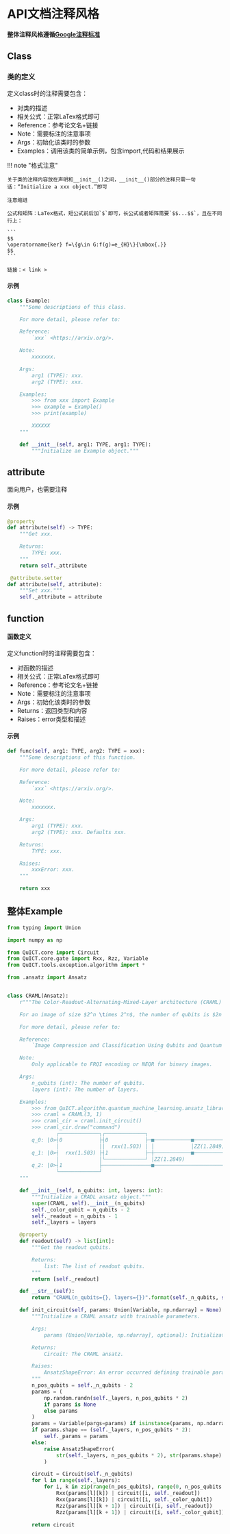# API文档注释风格

**整体注释风格遵循[Google注释标准](https://zh-google-styleguide.readthedocs.io/en/latest/google-python-styleguide/python_style_rules/#comments)**

## Class

### 类的定义

定义class时的注释需要包含：

- 对类的描述
- 相关公式：正常LaTex格式即可
- Reference：参考论文名+链接
- Note：需要标注的注意事项
- Args：初始化该类时的参数
- Examples：调用该类的简单示例，包含import,代码和结果展示

!!! note "格式注意"

    关于类的注释内容放在声明和__init__()之间，__init__()部分的注释只需一句话：“Initialize a xxx object.”即可

    注意缩进

    公式和矩阵：LaTex格式，短公式前后加`$`即可，长公式或者矩阵需要`$$...$$`，且在不同行上：
    
    ```
    $$
    \operatorname{ker} f=\{g\in G:f(g)=e_{H}\}{\mbox{.}}
    $$
    ```

    链接：< link >

#### 示例

``` python
class Example:
    """Some descriptions of this class.

    For more detail, please refer to:

    Reference:
        `xxx` <https://arxiv.org/>.

    Note:
        xxxxxxx.

    Args:
        arg1 (TYPE): xxx.
        arg2 (TYPE): xxx.

    Examples:
        >>> from xxx import Example
        >>> example = Example()
        >>> print(example)

        XXXXXX
    """

    def __init__(self, arg1: TYPE, arg1: TYPE):
        """Initialize an Example object."""

```

## attribute

面向用户，也需要注释

#### 示例

``` python
@property
def attribute(self) -> TYPE:
    """Get xxx.

    Returns:
        TYPE: xxx.
    """
    return self._attribute
```

``` python
 @attribute.setter
def attribute(self, attribute):
    """Set xxx."""
    self._attribute = attribute
```

## function

#### 函数定义

定义function时的注释需要包含：

- 对函数的描述
- 相关公式：正常LaTex格式即可
- Reference：参考论文名+链接
- Note：需要标注的注意事项
- Args：初始化该类时的参数
- Returns：返回类型和内容
- Raises：error类型和描述

#### 示例

``` python
def func(self, arg1: TYPE, arg2: TYPE = xxx):
    """Some descriptions of this function.

    For more detail, please refer to:

    Reference:
        `xxx` <https://arxiv.org/>.

    Note:
        xxxxxxx.

    Args:
        arg1 (TYPE): xxx.
        arg2 (TYPE): xxx. Defaults xxx.

    Returns:
        TYPE: xxx.

    Raises:
        xxxError: xxx.
    """

    return xxx
```

## 整体Example

``` python
from typing import Union

import numpy as np

from QuICT.core import Circuit
from QuICT.core.gate import Rxx, Rzz, Variable
from QuICT.tools.exception.algorithm import *

from .ansatz import Ansatz


class CRAML(Ansatz):
    r"""The Color-Readout-Alternating-Mixed-Layer architecture (CRAML) Ansatz for QNN.

    For an image of size $2^n \times 2^n$, the number of qubits is $2n + 1$.

    For more detail, please refer to:

    Reference:
        `Image Compression and Classification Using Qubits and Quantum Deep Learning` <https://arxiv.org/abs/2110.05476>.

    Note:
        Only applicable to FRQI encoding or NEQR for binary images.

    Args:
        n_qubits (int): The number of qubits.
        layers (int): The number of layers.

    Examples:
        >>> from QuICT.algorithm.quantum_machine_learning.ansatz_library import CRAML
        >>> craml = CRAML(3, 1)
        >>> craml_cir = craml.init_circuit()
        >>> craml_cir.draw("command")
                ┌─────────────┐┌─────────────┐
        q_0: |0>┤0            ├┤0            ├─■────────────■───────────
                │             ││  rxx(1.503) │ │            │ZZ(1.2849)
        q_1: |0>┤  rxx(1.503) ├┤1            ├─┼────────────■───────────
                │             │└─────────────┘ │ZZ(1.2849)
        q_2: |0>┤1            ├────────────────■────────────────────────
                └─────────────┘
    """

    def __init__(self, n_qubits: int, layers: int):
        """Initialize a CRADL ansatz object."""
        super(CRAML, self).__init__(n_qubits)
        self._color_qubit = n_qubits - 2
        self._readout = n_qubits - 1
        self._layers = layers

    @property
    def readout(self) -> list[int]:
        """Get the readout qubits.

        Returns:
            list: The list of readout qubits.
        """
        return [self._readout]

    def __str__(self):
        return "CRAML(n_qubits={}, layers={})".format(self._n_qubits, self._layers)

    def init_circuit(self, params: Union[Variable, np.ndarray] = None):
        """Initialize a CRAML ansatz with trainable parameters.

        Args:
            params (Union[Variable, np.ndarray], optional): Initialization parameters. Defaults to None.

        Returns:
            Circuit: The CRAML ansatz.

        Raises:
            AnsatzShapeError: An error occurred defining trainable parameters.
        """
        n_pos_qubits = self._n_qubits - 2
        params = (
            np.random.randn(self._layers, n_pos_qubits * 2)
            if params is None
            else params
        )
        params = Variable(pargs=params) if isinstance(params, np.ndarray) else params
        if params.shape == (self._layers, n_pos_qubits * 2):
            self._params = params
        else:
            raise AnsatzShapeError(
                str(self._layers, n_pos_qubits * 2), str(params.shape)
            )

        circuit = Circuit(self._n_qubits)
        for l in range(self._layers):
            for i, k in zip(range(n_pos_qubits), range(0, n_pos_qubits * 2, 2)):
                Rxx(params[l][k]) | circuit([i, self._readout])
                Rxx(params[l][k]) | circuit([i, self._color_qubit])
                Rzz(params[l][k + 1]) | circuit([i, self._readout])
                Rzz(params[l][k + 1]) | circuit([i, self._color_qubit])

        return circuit

```
